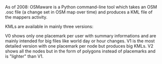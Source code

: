 As of 2008: OSMaware is a Python command-line tool  which takes an OSM .osc file (a change set in OSM map over time) and produces a KML file of the mappers activity.

KMLs are available in mainly three versions:

V0 shows only one placemark per user with summary informations and are mainly intended for big files like world day or hour changes.
V1 is the most detailed version with one placemark per node but produces big KMLs.
V2 shows all the nodes but in the form of polygons instead of placemarks and is "lighter" than V1.



